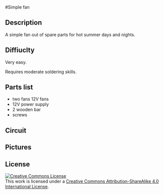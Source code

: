 #Simple fan 

## Description 

A simple fan out of spare parts for hot summer days and nights.

## Diffiuclty

Very easy.

Requires moderate soldering skills.

## Parts list

- two fans 12V fans
- 12V power supply
- 2 wooden bar
- screws

## Circuit



## Pictures

## License

<a rel="license" href="http://creativecommons.org/licenses/by-sa/4.0/"><img alt="Creative Commons License" style="border-width:0" src="https://i.creativecommons.org/l/by-sa/4.0/88x31.png" /></a><br />This work is licensed under a <a rel="license" href="http://creativecommons.org/licenses/by-sa/4.0/">Creative Commons Attribution-ShareAlike 4.0 International License</a>.
